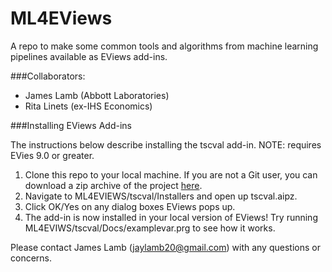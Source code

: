 # ML4EViews

A repo to make some common tools and algorithms from machine learning pipelines available as EViews add-ins.

###Collaborators:

- James Lamb (Abbott Laboratories)
- Rita Linets (ex-IHS Economics)

###Installing EViews Add-ins

The instructions below describe installing the tscval add-in. NOTE: requires EVies 9.0 or greater.

1. Clone this repo to your local machine. If you are not a Git user, you can download a zip archive of the project [here](https://github.com/jameslamb/ML4EVIEWS/archive/master.zip).
2. Navigate to ML4EVIEWS/tscval/Installers and open up tscval.aipz.
3. Click OK/Yes on any dialog boxes EViews pops up.
4. The add-in is now installed in your local version of EViews! Try running ML4EVIWS/tscval/Docs/examplevar.prg to see how it works.


Please contact James Lamb (jaylamb20@gmail.com) with any questions or concerns.
